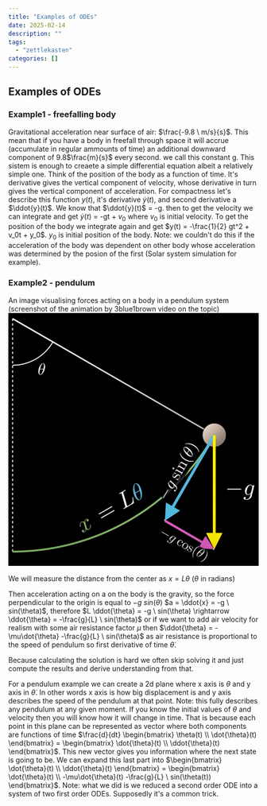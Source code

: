 ```yaml
---
title: "Examples of ODEs"
date: 2025-02-14
description: ""
tags: 
  - "zettlekasten"
categories: []
---
```


## Examples of ODEs
### Example1 - freefalling body
Gravitational acceleration near surface of air: $\frac{-9.8 \ m/s}{s}$.
This mean that if you have a body in freefall through space it will accrue (accumulate in regular ammounts of time) an additional downward component of 9.8$\frac{m}{s}$ every second. we call this constant g. This sistem is enough to creaete a simple differential equation albeit a relatively simple one.
Think of the position of the body as a function of time. It's derivative gives the vertical component of velocity, whose derivative in turn gives the vertical component of acceleration.
For compactness let's describe this function $y(t)$, it's derivative $\dot{y}(t)$, and second derivative a $\ddot{y}(t)$.
We know that $\ddot{y}(t)$ = -g. then to get the velocity we can integrate and get $\dot{y}(t)$ = -gt + $v_0$ where $v_0$ is initial velocity. To get the position of the body we integrate again and get $y(t) = -\frac{1}{2} gt^2 + v_0t + y_0$. $y_0$ is initial position of the body.
Note: we couldn't do this if the acceleration of the body was dependent on other body whose acceleration was determined by the posion of the first (Solar system simulation for example). 

### Example2 - pendulum
An image visualising forces acting on a body in a pendulum system (screenshot of the animation by 3blue1brown video on the topic)
![300x300](attachments/pendulum%20forces%20visualised.png) 

We will measure the distance from the center as $x=L \theta$ ($\theta$ in radians) 

Then acceleration acting on a on the body is the gravity, so the force perpendicular to the origin is equal to $-g \ sin(\theta)$ 
$a = \ddot{x} = -g \ sin(\theta)$, therefore $L \ddot{\theta} = -g \ sin(\theta) \rightarrow \ddot{\theta} = -\frac{g}{L} \ sin(\theta)$ or if we want to add air velocity for realism with some air resistance factor $\mu$ then $\ddot{\theta} = -\mu\dot{\theta} -\frac{g}{L} \ sin(\theta)$ as air resistance is proportional to the speed of pendulum so first derivative of time $\dot{\theta}$.

Because calculating the solution is hard we often skip solving it and just compute the results and derive understanding from that. 

For a pendulum example we can create a 2d plane where x axis is $\theta$ and y axis in $\dot{\theta}$. In other words x axis is how big displacement is and y axis describes the speed of the pendulum at that point. Note: this fully describes any pendulum at any given moment. If you know the initial values of $\theta$ and velocity then you will know how it will change in time. That is because each point in this plane can be represented as vector where both components are functions of time $\frac{d}{dt} \begin{bmatrix} \theta(t) \\ \dot{\theta}(t) \end{bmatrix} = \begin{bmatrix} \dot{\theta}(t) \\ \ddot{\theta}(t) \end{bmatrix}$. This new vector gives you information where the next state is going to be.
We can expand this last part into $\begin{bmatrix} \dot{\theta}(t) \\ \ddot{\theta}(t) \end{bmatrix} = \begin{bmatrix} \dot{\theta}(t) \\ -\mu\dot{\theta}(t) -\frac{g}{L} \ sin(\theta(t)) \end{bmatrix}$.
Note: what we did is we reduced a second order ODE into a system of two first order ODEs. Supposedly it's a common trick.